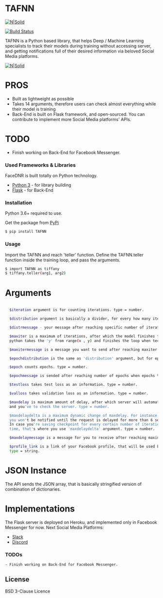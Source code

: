 # TAFNN

[![N|Solid](https://alpes.cloud/up/04f421c9980ab436d97dd6a910bcaf49.svg)](https://www.systemcorp.ai)



[![Build Status](https://travis-ci.org/joemccann/dillinger.svg?branch=master)]()

TAFNN is a Python based library, that helps Deep / Machine Learning specialists to track their models during
training without accessing server, and getting notifications full of their desired information via beloved
Social Media platforms.

[![N|Solid](https://alpes.cloud/up/32bddf91ffdf1fc2a66614f8a2fbbdaa.png)](https://www.systemcorp.ai)




# PROS
  - Built as lightweight as possible
  - Takes 14 arguments, therefore users can check almost everything while their model is training
  - Back-End is built on Flask framework, and open-sourced. You can contribute to implement more
  Social Media platforms' APIs.

# TODO

  - Finish working on Back-End for Facebook Messenger.

### Used Frameworks & Libraries

FaceDNR is built totally on Python technology.

* [Python 3] - for library building
* [Flask] - for Back-End


### Installation

Python 3.6+ required to use.

Get the package from [PyPi]

```sh
$ pip install TAFNN
```



### Usage

Import the TAFNN and reach 'teller' function.
Define the TAFNN.teller function inside the training loop, and pass the arguments.

```sh
$ import TAFNN as tiffany
$ tiffany.teller(arg1, arg2)
```



# Arguments

```sh

  $iteration argument is for counting iterations. type = number.

  $distribution argument is basically a divider, for every how many iterations do you need to send the GET request. type = number.

  $distrmessage - your message after reaching specific number of iterations, when iterations % distribution == 0. type = string.

  $maxiter is a maximum of iterations, after which the model finishes training. Make sure to send +1, as long as
  python takes the 'y' from range(x , y) and finishes the loop when technically y = (y - 1). type = number.

  $maxitermessage is a message you want to send after reaching maxiter size. type = string.

  $epochdistribution is the same as 'distribution' argument, but for epochs. type = number.

  $epoch counts epochs. type = number.

  $epochmessage is sended after reaching number of epochs when epochs % epochdistribution == 0 . type = string

  $testloss takes test loss as an information. type = number.

  $valloss takes validation loss as an information. type = number.

  $maxdelay is maximum amount of delay, after which server will automatically tell you that something might be crashed,
  and you've to check the server. type = number.

  $maxdelaydelta is a maximum dynamic change of maxdelay. For instance, if maxdelay = 5 (5 seconds), and maxdelaydelta = 1,
  you won't be notified until the request is delayed for more than 6 seconds.
  In case you're saving checkpoint for every certain number of iterations, and it takes longer time than average iteration
  time, that's where you use 'maxdelaydelta' argument. type = number.

  $maxdelaymessage is a message for you to receive after reaching maximum time of delay.  type = string.

  $profile_link is a link of your Facebook profile, that will be used by the agent to send you all the information later on.
  type = string.
```


# JSON Instance

The API sends the JSON array, that is basically stringified version of combination of dictionaries.


# Implementations

  The Flask server is deployed on Heroku, and implemented only in Facebook Messenger for now.
  Next Social Media Platforms:

  - [Slack]
  - [Discord]



### TODOs

    - Finish working on Back-End for Facebook Messenger.


License
----

BSD 3-Clause Licence




[//]: # (These are reference links used in the body of this note and get stripped out when the markdown processor does its job. There is no need to format nicely because it shouldn't be seen. Thanks SO - http://stackoverflow.com/questions/4823468/store-comments-in-markdown-syntax)


   [dill]: <https://github.com/joemccann/dillinger>
   [git-repo-url]: <https://github.com/joemccann/dillinger.git>
   [john gruber]: <http://daringfireball.net>
   [df1]: <http://daringfireball.net/projects/markdown/>
   [markdown-it]: <https://github.com/markdown-it/markdown-it>
   [Ace Editor]: <http://ace.ajax.org>
   [node.js]: <http://nodejs.org>
   [Twitter Bootstrap]: <http://twitter.github.com/bootstrap/>
   [jQuery]: <http://jquery.com>
   [@tjholowaychuk]: <http://twitter.com/tjholowaychuk>
   [express]: <http://expressjs.com>
   [AngularJS]: <http://angularjs.org>
   [Gulp]: <http://gulpjs.com>
   [OpenCV]: <https://opencv.org>
   [Single Shot Detection (SSD)]: <https://arxiv.org/pdf/1512.02325.pdf>
   [ResNet50]: <https://arxiv.org/pdf/1512.03385.pdf>
   [Python 3]: <https://python.org>
   [Flask]: <http://flask.pocoo.org>
   [PyPi]: <https://pypi.org>
   [Slack]: <https://slack.com>
   [Discord]: <https://discordapp.com>

   [PlDb]: <https://github.com/joemccann/dillinger/tree/master/plugins/dropbox/README.md>
   [PlGh]: <https://github.com/joemccann/dillinger/tree/master/plugins/github/README.md>
   [PlGd]: <https://github.com/joemccann/dillinger/tree/master/plugins/googledrive/README.md>
   [PlOd]: <https://github.com/joemccann/dillinger/tree/master/plugins/onedrive/README.md>
   [PlMe]: <https://github.com/joemccann/dillinger/tree/master/plugins/medium/README.md>
   [PlGa]: <https://github.com/RahulHP/dillinger/blob/master/plugins/googleanalytics/README.md>
